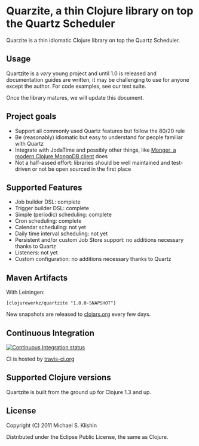 # Quarzite, a thin Clojure library on top the Quartz Scheduler

Quarzite is a thin idiomatic Clojure library on top the Quartz Scheduler.


## Usage

Quartzite is a *very* young project and until 1.0 is released and documentation guides are written,
it may be challenging to use for anyone except the author. For code examples, see our test
suite.

Once the library matures, we will update this document.


## Project goals

 * Support all commonly used Quartz features but follow the 80/20 rule
 * Be (reasonably) idiomatic but easy to understand for people familiar with Quartz
 * Integrate with JodaTime and possibly other things, like [Monger, a modern Clojure MongoDB client](https://github.com/michaelklishin/monger) does
 * Not a half-assed effort: libraries should be well maintained and test-driven or not be open sourced in the first place


## Supported Features

 * Job builder DSL: complete
 * Trigger builder DSL: complete
 * Simple (periodic) scheduling: complete
 * Cron scheduling: complete
 * Calendar scheduling: not yet
 * Daily time interval scheduling: not yet
 * Persistent and/or custom Job Store support: no additions necessary thanks to Quartz
 * Listeners: not yet
 * Custom configuration: no additions necessary thanks to Quartz



## Maven Artifacts

With Leiningen:

    [clojurewerkz/quartzite "1.0.0-SNAPSHOT"]

New snapshots are released to [clojars.org](https://clojars.org/clojurewerkz/quartzite) every few days.



## Continuous Integration

[![Continuous Integration status](https://secure.travis-ci.org/michaelklishin/quartzite.png)](http://travis-ci.org/michaelklishin/quartzite)


CI is hosted by [travis-ci.org](http://travis-ci.org)


## Supported Clojure versions

Quartzite is built from the ground up for Clojure 1.3 and up.



## License

Copyright (C) 2011 Michael S. Klishin

Distributed under the Eclipse Public License, the same as Clojure.
